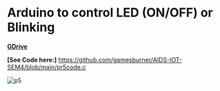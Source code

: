 # Arduino to control LED (ON/OFF) or Blinking
**[GDrive](https://github.com/destined07)**

**[See Code here:]**
https://github.com/gamesburner/AIDS-IOT-SEM4/blob/main/pr5code.c

 ![p5](https://github.com/user-attachments/assets/45a20c2a-23a8-4380-899d-df4af09907b6)
